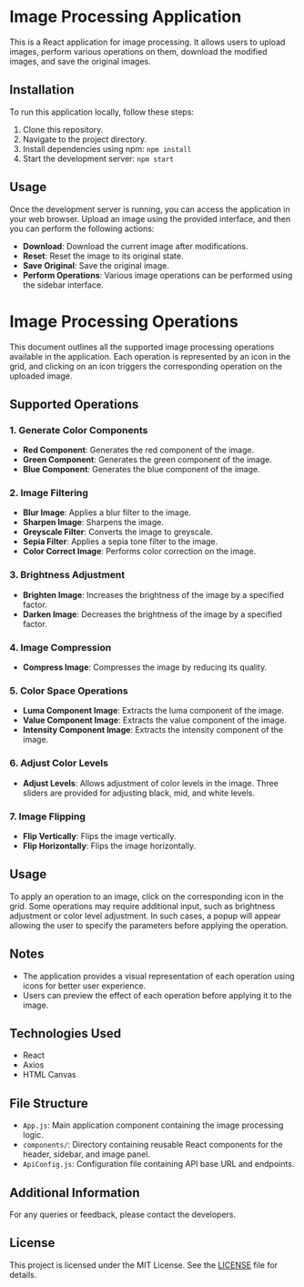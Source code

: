 # Image Processing Application

This is a React application for image processing. It allows users to upload images, perform various operations on them, download the modified images, and save the original images.

## Installation

To run this application locally, follow these steps:

1. Clone this repository.
2. Navigate to the project directory.
3. Install dependencies using npm: `npm install`
4. Start the development server: `npm start`

## Usage

Once the development server is running, you can access the application in your web browser. Upload an image using the provided interface, and then you can perform the following actions:

- **Download**: Download the current image after modifications.
- **Reset**: Reset the image to its original state.
- **Save Original**: Save the original image.
- **Perform Operations**: Various image operations can be performed using the sidebar interface.

# Image Processing Operations

This document outlines all the supported image processing operations available in the application. Each operation is represented by an icon in the grid, and clicking on an icon triggers the corresponding operation on the uploaded image.

## Supported Operations

### 1. Generate Color Components
- **Red Component**: Generates the red component of the image.
- **Green Component**: Generates the green component of the image.
- **Blue Component**: Generates the blue component of the image.

### 2. Image Filtering
- **Blur Image**: Applies a blur filter to the image.
- **Sharpen Image**: Sharpens the image.
- **Greyscale Filter**: Converts the image to greyscale.
- **Sepia Filter**: Applies a sepia tone filter to the image.
- **Color Correct Image**: Performs color correction on the image.

### 3. Brightness Adjustment
- **Brighten Image**: Increases the brightness of the image by a specified factor.
- **Darken Image**: Decreases the brightness of the image by a specified factor.

### 4. Image Compression
- **Compress Image**: Compresses the image by reducing its quality.

### 5. Color Space Operations
- **Luma Component Image**: Extracts the luma component of the image.
- **Value Component Image**: Extracts the value component of the image.
- **Intensity Component Image**: Extracts the intensity component of the image.

### 6. Adjust Color Levels
- **Adjust Levels**: Allows adjustment of color levels in the image. Three sliders are provided for adjusting black, mid, and white levels.

### 7. Image Flipping
- **Flip Vertically**: Flips the image vertically.
- **Flip Horizontally**: Flips the image horizontally.

## Usage

To apply an operation to an image, click on the corresponding icon in the grid. Some operations may require additional input, such as brightness adjustment or color level adjustment. In such cases, a popup will appear allowing the user to specify the parameters before applying the operation.

## Notes

- The application provides a visual representation of each operation using icons for better user experience.
- Users can preview the effect of each operation before applying it to the image.

## Technologies Used

- React
- Axios
- HTML Canvas

## File Structure

- `App.js`: Main application component containing the image processing logic.
- `components/`: Directory containing reusable React components for the header, sidebar, and image panel.
- `ApiConfig.js`: Configuration file containing API base URL and endpoints.

## Additional Information

For any queries or feedback, please contact the developers.

## License

This project is licensed under the MIT License. See the [LICENSE](LICENSE) file for details.

